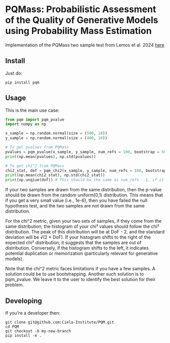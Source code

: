 # PQMass: Probabilistic Assessment of the Quality of Generative Models using Probability Mass Estimation

Implementation of the PQMass two sample test from Lemos et al. 2024 [here](https://arxiv.org/abs/2402.04355)

## Install

Just do:

```
pip install pqm
```

## Usage

This is the main use case:

```python
from pqm import pqm_pvalue
import numpy as np

x_sample = np.random.normal(size = (500, 10))
y_sample = np.random.normal(size = (400, 10))

# To get pvalues from PQMass
pvalues = pqm_pvalue(x_sample, y_sample, num_refs = 100, bootstrap = 50)
print(np.mean(pvalues), np.std(pvalues))

# To get chi^2 from PQMass
chi2_stat, dof = pqm_chi2(x_sample, y_sample, num_refs = 100, bootstrap = 50)
print(np.mean(chi2_stat), np.std(chi2_stat))
print(np.unqiue(dof)) # This should be the same as num_refs - 1, if it is not, we suggest you use pqm_pvalue
```

If your two samples are drawn from the same distribution, then the p-value should
be drawn from the random uniform(0,1) distribution. This means that if you get a
very small value (i.e., 1e-6), then you have failed the null hypothesis test, and
the two samples are not drawn from the same distribution.

For the chi^2 metric, given your two sets of samples, if they come from the same
distribution, the histogram of your chi² values should follow the chi² distribution. 
The peak of this distribution will be at DoF - 2, and the standard deviation will 
be √(2 * DoF). If your histogram shifts to the right of the expected chi² distribution, 
it suggests that the samples are out of distribution. Conversely, if the histogram shifts 
to the left, it indicates potential duplication or memorization (particularly relevant 
for generative models).

Note that the chi^2 metric faces limitations if you have a few samples. A solution could
be to use bootstrapping. Another such solution is to pqm_pvalue. We leave it to the user to 
identify the best solution for their problem.

## Developing

If you're a developer then:

```
git clone git@github.com:Ciela-Institute/PQM.git
cd PQM
git checkout -b my-new-branch
pip install -e .
```

